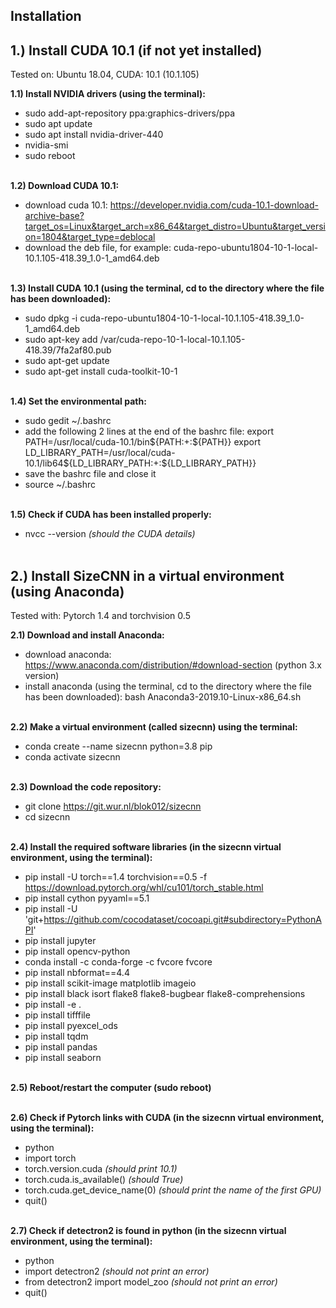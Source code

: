 ## Installation

## 1.) Install CUDA 10.1 (if not yet installed) 
Tested on: Ubuntu 18.04, CUDA: 10.1 (10.1.105)<br/> 

**1.1) Install NVIDIA drivers (using the terminal):** 
- sudo add-apt-repository ppa:graphics-drivers/ppa
- sudo apt update
- sudo apt install nvidia-driver-440
- nvidia-smi
- sudo reboot <br/> <br/>

**1.2) Download CUDA 10.1:** 
- download cuda 10.1: https://developer.nvidia.com/cuda-10.1-download-archive-base?target_os=Linux&target_arch=x86_64&target_distro=Ubuntu&target_version=1804&target_type=deblocal
- download the deb file, for example: cuda-repo-ubuntu1804-10-1-local-10.1.105-418.39_1.0-1_amd64.deb <br/> <br/>

**1.3) Install CUDA 10.1 (using the terminal, cd to the directory where the file has been downloaded):** 
- sudo dpkg -i cuda-repo-ubuntu1804-10-1-local-10.1.105-418.39_1.0-1_amd64.deb
- sudo apt-key add /var/cuda-repo-10-1-local-10.1.105-418.39/7fa2af80.pub
- sudo apt-get update
- sudo apt-get install cuda-toolkit-10-1 <br/> <br/>

**1.4) Set the environmental path:**
- sudo gedit ~/.bashrc
- add the following 2 lines at the end of the bashrc file:
export PATH=/usr/local/cuda-10.1/bin${PATH:+:${PATH}}
export LD_LIBRARY_PATH=/usr/local/cuda-10.1/lib64${LD_LIBRARY_PATH:+:${LD_LIBRARY_PATH}}
- save the bashrc file and close it
- source ~/.bashrc <br/> <br/>

**1.5) Check if CUDA has been installed properly:**
- nvcc --version *(should the CUDA details)*<br/> <br/>


## 2.) Install SizeCNN in a virtual environment (using Anaconda)
Tested with: Pytorch 1.4 and torchvision 0.5<br/>

**2.1) Download and install Anaconda:**
- download anaconda: https://www.anaconda.com/distribution/#download-section (python 3.x version)
- install anaconda (using the terminal, cd to the directory where the file has been downloaded): bash Anaconda3-2019.10-Linux-x86_64.sh <br/> <br/>

**2.2) Make a virtual environment (called sizecnn) using the terminal:**
- conda create --name sizecnn python=3.8 pip
- conda activate sizecnn <br/> <br/>

**2.3) Download the code repository:**
- git clone https://git.wur.nl/blok012/sizecnn
- cd sizecnn <br/> <br/>

**2.4) Install the required software libraries (in the sizecnn virtual environment, using the terminal):**
- pip install -U torch==1.4 torchvision==0.5 -f https://download.pytorch.org/whl/cu101/torch_stable.html 
- pip install cython pyyaml==5.1
- pip install -U 'git+https://github.com/cocodataset/cocoapi.git#subdirectory=PythonAPI'
- pip install jupyter
- pip install opencv-python
- conda install -c conda-forge -c fvcore fvcore
- pip install nbformat==4.4
- pip install scikit-image matplotlib imageio
- pip install black isort flake8 flake8-bugbear flake8-comprehensions
- pip install -e . 
- pip install tifffile
- pip install pyexcel_ods
- pip install tqdm 
- pip install pandas
- pip install seaborn <br/> <br/>

**2.5) Reboot/restart the computer (sudo reboot)** <br/> <br/>

**2.6) Check if Pytorch links with CUDA (in the sizecnn virtual environment, using the terminal):**
- python
- import torch
- torch.version.cuda *(should print 10.1)*
- torch.cuda.is_available() *(should True)*
- torch.cuda.get_device_name(0) *(should print the name of the first GPU)*
- quit() <br/> <br/>

**2.7) Check if detectron2 is found in python (in the sizecnn virtual environment, using the terminal):**
- python
- import detectron2 *(should not print an error)*
- from detectron2 import model_zoo *(should not print an error)*
- quit() <br/>
